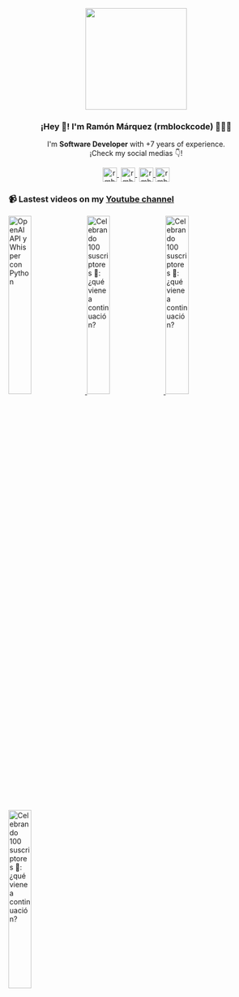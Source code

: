 <p align="center" width="300">
   <img align="center" width="200" src="https://i.ibb.co/2716bbT/github-imagenobg.png" />
   <h3 align="center">¡Hey 👋! I'm Ramón Márquez (rmblockcode) 👨🏻‍💻</h3>
</p>

<p align="center">I'm <strong>Software Developer</strong> with +7 years of experience.<br />¡Check my social medias 👇!</p>
<p align="center">
   <a href="https://twitch.tv/rmblockcode" target="blank" style='margin-right:4px'>
    <img align="center" src="https://cdn.jsdelivr.net/npm/simple-icons@3.0.1/icons/twitch.svg" alt="rmblockcode" height="28px" width="28px" />
  </a>
   <a href="https://youtube.com/@rmblockcode?sub_confirmation=1" target="blank" style='margin-right:4px'>
    <img align="center" src="https://cdn.jsdelivr.net/npm/simple-icons@3.0.1/icons/youtube.svg" alt="rmblockcode" height="28px" width="28px" />
  </a>
  <a href="https://www.instagram.com/rmblockcode/" target="blank">
    <img align="center" src="https://cdn.jsdelivr.net/npm/simple-icons@3.0.1/icons/instagram.svg" alt="rmblockcode" height="28px" width="28px" />
  </a>
  <a href="https://www.tiktok.com/@rmblockcode" target="blank">
    <img align="center" src="https://cdn.jsdelivr.net/npm/simple-icons@3.0.1/icons/tiktok.svg" alt="rmblockcode" height="28px" width="28px" />
  </a>
</p>


<!--
- 🔭 I’m currently working on **a company software as a Software Development Manager**
- 🌱 I’m currently learning **Frontend skills**
- 👯 I’m looking to collaborate on **More Projects**
- 💬 Ask me about **Python**
-->

### 📹 Lastest videos on my [Youtube channel](https://youtube.com/@rmblockcode?sub_confirmation=1)

<a href='https://youtu.be/9mzx4_cGPmU' target='_blank'>
  <img width='30%' src='https://img.youtube.com/vi/9mzx4_cGPmU/mqdefault.jpg' alt='OpenAI API y Whisper con Python' />
</a>
<a href='https://youtu.be/oABLgJgCunY' target='_blank'>
  <img width='30%' src='https://img.youtube.com/vi/oABLgJgCunY/mqdefault.jpg' alt='Celebrando 100 suscriptores 🎉: ¿qué viene a continuación?' />
</a>
<a href='https://youtu.be/BzE1TSSoqs8' target='_blank'>
  <img width='30%' src='https://img.youtube.com/vi/BzE1TSSoqs8/mqdefault.jpg' alt='Celebrando 100 suscriptores 🎉: ¿qué viene a continuación?' />
</a>
<a href='https://youtu.be/tG9iaBzOITk' target='_blank'>
  <img width='30%' src='https://img.youtube.com/vi/tG9iaBzOITk/mqdefault.jpg' alt='Celebrando 100 suscriptores 🎉: ¿qué viene a continuación?' />
</a>
